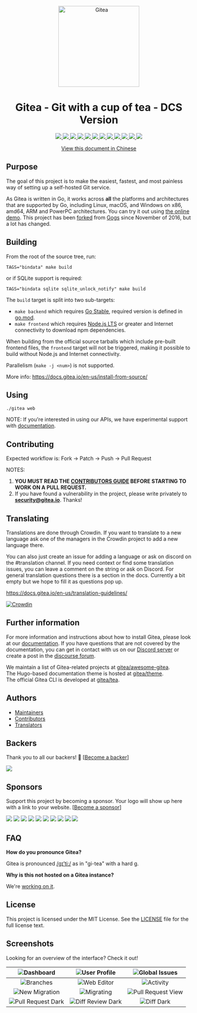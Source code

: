 <p align="center">
  <a href="https://gitea.io/">
    <img alt="Gitea" src="https://raw.githubusercontent.com/go-gitea/gitea/main/public/img/gitea.svg" width="220"/>
  </a>
</p>
<h1 align="center">Gitea - Git with a cup of tea - DCS Version</h1>

<p align="center">
  <a href="https://drone.gitea.io/unfoldingWord/dcs" title="Build Status">
    <img src="https://drone.gitea.io/api/badges/unfoldingWord/dcs/status.svg?ref=refs/heads/main">
  </a>
  <a href="https://discord.gg/Gitea" title="Join the Discord chat at https://discord.gg/Gitea">
    <img src="https://img.shields.io/discord/322538954119184384.svg">
  </a>
  <a href="https://codecov.io/gh/unfoldingword/dcs" title="Codecov">
    <img src="https://codecov.io/gh/unfoldingword/dcs/branch/main/graph/badge.svg">
  </a>
  <a href="https://goreportcard.com/report/unfoldingword/dcs" title="Go Report Card">
    <img src="https://goreportcard.com/badge/unfoldingword/dcs">
  </a>
  <a href="https://godoc.org/code.gitea.io/gitea" title="GoDoc">
    <img src="https://godoc.org/code.gitea.io/gitea?status.svg">
  </a>
  <a href="https://github.com/unfoldingword/dcs/releases/latest" title="DCS release">
    <img src="https://img.shields.io/github/release/unfoldingword/dcs.svg">
  </a>
  <a href="https://www.codetriage.com/go-gitea/gitea" title="Help Contribute to Open Source">
    <img src="https://www.codetriage.com/go-gitea/gitea/badges/users.svg">
  </a>
  <a href="https://opencollective.com/gitea" title="Become a backer/sponsor of gitea">
    <img src="https://opencollective.com/gitea/tiers/backers/badge.svg?label=backers&color=brightgreen">
  </a>
  <a href="https://opensource.org/licenses/MIT" title="License: MIT">
    <img src="https://img.shields.io/badge/License-MIT-blue.svg">
  </a>
  <a href="https://crowdin.com/project/dcs-gitea" title="Crowdin">
    <img src="https://badges.crowdin.net/dcs-gitea/localized.svg">
  </a>
  <a href="https://www.tickgit.com/browse?repo=github.com/go-gitea/gitea&branch=main" title="TODOs">
    <img src="https://badgen.net/https/api.tickgit.com/badgen/github.com/go-gitea/gitea/main">
  </a>
  <a href="https://www.bountysource.com/teams/gitea" title="Bountysource">
    <img src="https://img.shields.io/bountysource/team/gitea/activity">
  </a>
</p>

<p align="center">
  <a href="README_ZH.md">View this document in Chinese</a>
</p>

## Purpose

The goal of this project is to make the easiest, fastest, and most
painless way of setting up a self-hosted Git service.

As Gitea is written in Go, it works across **all** the platforms and
architectures that are supported by Go, including Linux, macOS, and
Windows on x86, amd64, ARM and PowerPC architectures.
You can try it out using [the online demo](https://try.gitea.io/).
This project has been
[forked](https://blog.gitea.io/2016/12/welcome-to-gitea/) from
[Gogs](https://gogs.io) since November of 2016, but a lot has changed.

## Building

From the root of the source tree, run:

    TAGS="bindata" make build

or if SQLite support is required:

    TAGS="bindata sqlite sqlite_unlock_notify" make build

The `build` target is split into two sub-targets:

- `make backend` which requires [Go Stable](https://go.dev/dl/), required version is defined in [go.mod](/go.mod).
- `make frontend` which requires [Node.js LTS](https://nodejs.org/en/download/) or greater and Internet connectivity to download npm dependencies.

When building from the official source tarballs which include pre-built frontend files, the `frontend` target will not be triggered, making it possible to build without Node.js and Internet connectivity.

Parallelism (`make -j <num>`) is not supported.

More info: https://docs.gitea.io/en-us/install-from-source/

## Using

    ./gitea web

NOTE: If you're interested in using our APIs, we have experimental
support with [documentation](https://try.gitea.io/api/swagger).

## Contributing

Expected workflow is: Fork -> Patch -> Push -> Pull Request

NOTES:

1. **YOU MUST READ THE [CONTRIBUTORS GUIDE](CONTRIBUTING.md) BEFORE STARTING TO WORK ON A PULL REQUEST.**
2. If you have found a vulnerability in the project, please write privately to **security@gitea.io**. Thanks!

## Translating

Translations are done through Crowdin. If you want to translate to a new language ask one of the managers in the Crowdin project to add a new language there. 

You can also just create an issue for adding a language or ask on discord on the #translation channel. If you need context or find some translation issues, you can leave a comment on the string or ask on Discord. For general translation questions there is a section in the docs. Currently a bit empty but we hope to fill it as questions pop up.

https://docs.gitea.io/en-us/translation-guidelines/

[![Crowdin](https://badges.crowdin.net/gitea/localized.svg)](https://crowdin.com/project/gitea)

## Further information

For more information and instructions about how to install Gitea, please look at our [documentation](https://docs.gitea.io/en-us/).
If you have questions that are not covered by the documentation, you can get in contact with us on our [Discord server](https://discord.gg/Gitea) or create  a post in the [discourse forum](https://discourse.gitea.io/).

We maintain a list of Gitea-related projects at [gitea/awesome-gitea](https://gitea.com/gitea/awesome-gitea).  
The Hugo-based documentation theme is hosted at [gitea/theme](https://gitea.com/gitea/theme).  
The official Gitea CLI is developed at [gitea/tea](https://gitea.com/gitea/tea).

## Authors

* [Maintainers](https://github.com/orgs/go-gitea/people)
* [Contributors](https://github.com/go-gitea/gitea/graphs/contributors)
* [Translators](options/locale/TRANSLATORS)

## Backers

Thank you to all our backers! 🙏 [[Become a backer](https://opencollective.com/gitea#backer)]

<a href="https://opencollective.com/gitea#backers" target="_blank"><img src="https://opencollective.com/gitea/backers.svg?width=890"></a>

## Sponsors

Support this project by becoming a sponsor. Your logo will show up here with a link to your website. [[Become a sponsor](https://opencollective.com/gitea#sponsor)]

<a href="https://opencollective.com/gitea/sponsor/0/website" target="_blank"><img src="https://opencollective.com/gitea/sponsor/0/avatar.svg"></a>
<a href="https://opencollective.com/gitea/sponsor/1/website" target="_blank"><img src="https://opencollective.com/gitea/sponsor/1/avatar.svg"></a>
<a href="https://opencollective.com/gitea/sponsor/2/website" target="_blank"><img src="https://opencollective.com/gitea/sponsor/2/avatar.svg"></a>
<a href="https://opencollective.com/gitea/sponsor/3/website" target="_blank"><img src="https://opencollective.com/gitea/sponsor/3/avatar.svg"></a>
<a href="https://opencollective.com/gitea/sponsor/4/website" target="_blank"><img src="https://opencollective.com/gitea/sponsor/4/avatar.svg"></a>
<a href="https://opencollective.com/gitea/sponsor/5/website" target="_blank"><img src="https://opencollective.com/gitea/sponsor/5/avatar.svg"></a>
<a href="https://opencollective.com/gitea/sponsor/6/website" target="_blank"><img src="https://opencollective.com/gitea/sponsor/6/avatar.svg"></a>
<a href="https://opencollective.com/gitea/sponsor/7/website" target="_blank"><img src="https://opencollective.com/gitea/sponsor/7/avatar.svg"></a>
<a href="https://opencollective.com/gitea/sponsor/8/website" target="_blank"><img src="https://opencollective.com/gitea/sponsor/8/avatar.svg"></a>
<a href="https://opencollective.com/gitea/sponsor/9/website" target="_blank"><img src="https://opencollective.com/gitea/sponsor/9/avatar.svg"></a>

## FAQ

**How do you pronounce Gitea?**

Gitea is pronounced [/ɡɪ’ti:/](https://youtu.be/EM71-2uDAoY) as in "gi-tea" with a hard g.

**Why is this not hosted on a Gitea instance?**

We're [working on it](https://github.com/go-gitea/gitea/issues/1029).

## License

This project is licensed under the MIT License.
See the [LICENSE](https://github.com/go-gitea/gitea/blob/main/LICENSE) file
for the full license text.

## Screenshots
Looking for an overview of the interface? Check it out!

|![Dashboard](https://dl.gitea.io/screenshots/home_timeline.png)|![User Profile](https://dl.gitea.io/screenshots/user_profile.png)|![Global Issues](https://dl.gitea.io/screenshots/global_issues.png)|
|:---:|:---:|:---:|
|![Branches](https://dl.gitea.io/screenshots/branches.png)|![Web Editor](https://dl.gitea.io/screenshots/web_editor.png)|![Activity](https://dl.gitea.io/screenshots/activity.png)|
|![New Migration](https://dl.gitea.io/screenshots/migration.png)|![Migrating](https://dl.gitea.io/screenshots/migration.gif)|![Pull Request View](https://image.ibb.co/e02dSb/6.png)
![Pull Request Dark](https://dl.gitea.io/screenshots/pull_requests_dark.png)|![Diff Review Dark](https://dl.gitea.io/screenshots/review_dark.png)|![Diff Dark](https://dl.gitea.io/screenshots/diff_dark.png)|
